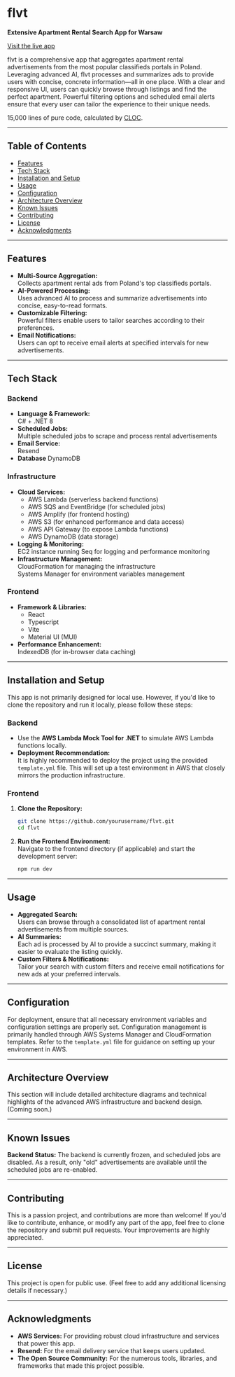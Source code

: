 # flvt
**Extensive Apartment Rental Search App for Warsaw**

[Visit the live app](http://flvt.dbrdak.com)

flvt is a comprehensive app that aggregates apartment rental advertisements from the most popular classifieds portals in Poland. Leveraging advanced AI, flvt processes and summarizes ads to provide users with concise, concrete information—all in one place. With a clear and responsive UI, users can quickly browse through listings and find the perfect apartment. Powerful filtering options and scheduled email alerts ensure that every user can tailor the experience to their unique needs.

15,000 lines of pure code, calculated by [CLOC](https://github.com/AlDanial/cloc).

---
## Table of Contents
- [Features](#features)
- [Tech Stack](#tech-stack)
- [Installation and Setup](#installation-and-setup)
- [Usage](#usage)
- [Configuration](#configuration)
- [Architecture Overview](#architecture-overview)
- [Known Issues](#known-issues)
- [Contributing](#contributing)
- [License](#license)
- [Acknowledgments](#acknowledgments)

---
## Features
- **Multi-Source Aggregation:**  
  Collects apartment rental ads from Poland's top classifieds portals.
- **AI-Powered Processing:**  
  Uses advanced AI to process and summarize advertisements into concise, easy-to-read formats.
- **Customizable Filtering:**  
  Powerful filters enable users to tailor searches according to their preferences.
- **Email Notifications:**  
  Users can opt to receive email alerts at specified intervals for new advertisements.

---
## Tech Stack
### Backend
- **Language & Framework:**  
  C# + .NET 8
- **Scheduled Jobs:**  
  Multiple scheduled jobs to scrape and process rental advertisements
- **Email Service:**  
  Resend
- **Database**
  DynamoDB

### Infrastructure
- **Cloud Services:**  
  - AWS Lambda (serverless backend functions)  
  - AWS SQS and EventBridge (for scheduled jobs)  
  - AWS Amplify (for frontend hosting)  
  - AWS S3 (for enhanced performance and data access)  
  - AWS API Gateway (to expose Lambda functions)
  - AWS DynamoDB (data storage)
- **Logging & Monitoring:**  
  EC2 instance running Seq for logging and performance monitoring
- **Infrastructure Management:**  
  CloudFormation for managing the infrastructure  
  Systems Manager for environment variables management

### Frontend
- **Framework & Libraries:**  
  - React  
  - Typescript  
  - Vite  
  - Material UI (MUI)
- **Performance Enhancement:**  
  IndexedDB (for in-browser data caching)

---
## Installation and Setup
This app is not primarily designed for local use. However, if you'd like to clone the repository and run it locally, please follow these steps:

### Backend
- Use the **AWS Lambda Mock Tool for .NET** to simulate AWS Lambda functions locally.
- **Deployment Recommendation:**  
  It is highly recommended to deploy the project using the provided `template.yml` file. This will set up a test environment in AWS that closely mirrors the production infrastructure.

### Frontend
1. **Clone the Repository:**
   ```bash
   git clone https://github.com/yourusername/flvt.git
   cd flvt
   ```
2. **Run the Frontend Environment:**  
   Navigate to the frontend directory (if applicable) and start the development server:
   ```bash
   npm run dev
   ```

---
## Usage
- **Aggregated Search:**  
  Users can browse through a consolidated list of apartment rental advertisements from multiple sources.
- **AI Summaries:**  
  Each ad is processed by AI to provide a succinct summary, making it easier to evaluate the listing quickly.
- **Custom Filters & Notifications:**  
  Tailor your search with custom filters and receive email notifications for new ads at your preferred intervals.

---
## Configuration
For deployment, ensure that all necessary environment variables and configuration settings are properly set. Configuration management is primarily handled through AWS Systems Manager and CloudFormation templates. Refer to the `template.yml` file for guidance on setting up your environment in AWS.

---
## Architecture Overview
This section will include detailed architecture diagrams and technical highlights of the advanced AWS infrastructure and backend design. (Coming soon.)

---
## Known Issues
**Backend Status:** The backend is currently frozen, and scheduled jobs are disabled. As a result, only "old" advertisements are available until the scheduled jobs are re-enabled.

---
## Contributing
This is a passion project, and contributions are more than welcome! If you'd like to contribute, enhance, or modify any part of the app, feel free to clone the repository and submit pull requests. Your improvements are highly appreciated.

---
## License
This project is open for public use. (Feel free to add any additional licensing details if necessary.)

---
## Acknowledgments
- **AWS Services:** For providing robust cloud infrastructure and services that power this app.
- **Resend:** For the email delivery service that keeps users updated.
- **The Open Source Community:** For the numerous tools, libraries, and frameworks that made this project possible.
